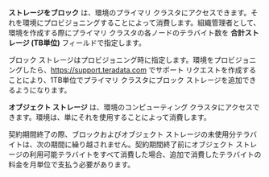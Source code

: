 **ストレージをブロック** は、環境のプライマリ クラスタにアクセスできます。それを環境にプロビジョニングすることによって消費します。組織管理者として、環境を作成する際にプライマリ クラスタの各ノードのテラバイト数を **合計ストレージ (TB単位)** フィールドで指定します。

ブロック ストレージはプロビジョニング時に指定します。環境をプロビジョニングしたら、<https://support.teradata.com> でサポート リクエストを作成することにより、1TB単位でプライマリ クラスタにブロック ストレージを追加できるようになります。

**オブジェクト ストレージ** は、環境のコンピューティング クラスタにアクセスできます。環境は、単にそれを使用することによって消費します。

契約期間終了の際、ブロックおよびオブジェクト ストレージの未使用分テラバイトは、次の期間に繰り越されません。契約期間終了前にオブジェクト ストレージの利用可能テラバイトをすべて消費した場合、追加で消費したテラバイトの料金を月単位で支払う必要があります。
